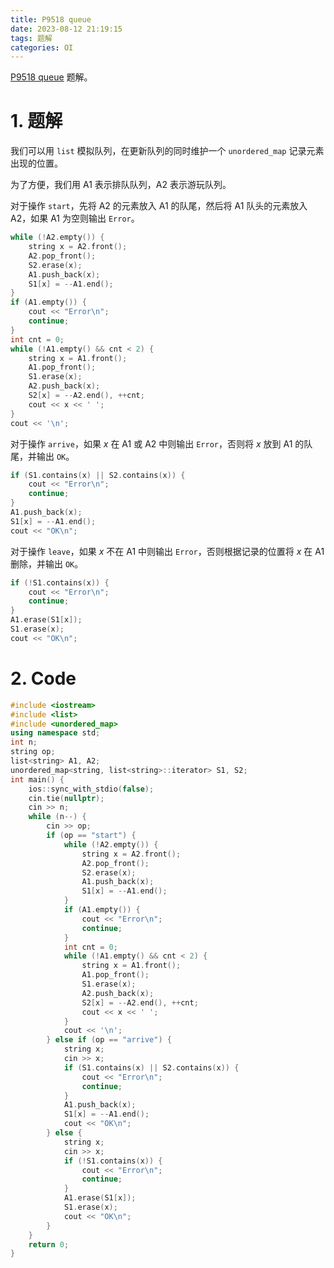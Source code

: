 ```yaml
---
title: P9518 queue
date: 2023-08-12 21:19:15
tags: 题解
categories: OI
---
```


[P9518 queue](https://www.luogu.com.cn/problem/P9518) 题解。

<!-- more -->

# 1. 题解

我们可以用 `list` 模拟队列，在更新队列的同时维护一个 `unordered_map` 记录元素出现的位置。

为了方便，我们用 $\mathrm{A1}$ 表示排队队列，$\mathrm{A2}$ 表示游玩队列。

对于操作 `start`，先将 $\mathrm{A2}$ 的元素放入 $\mathrm{A1}$ 的队尾，然后将 $\mathrm{A1}$ 队头的元素放入 $\mathrm{A2}$，如果 $\mathrm{A1}$ 为空则输出 `Error`。

```cpp
while (!A2.empty()) {
    string x = A2.front();
    A2.pop_front();
    S2.erase(x);
    A1.push_back(x);
    S1[x] = --A1.end();
}
if (A1.empty()) {
    cout << "Error\n";
    continue;
}
int cnt = 0;
while (!A1.empty() && cnt < 2) {
    string x = A1.front();
    A1.pop_front();
    S1.erase(x);
    A2.push_back(x);
    S2[x] = --A2.end(), ++cnt;
    cout << x << ' ';
}
cout << '\n';
```

对于操作 `arrive`，如果 $x$ 在 $\mathrm{A1}$ 或 $\mathrm{A2}$ 中则输出 `Error`，否则将 $x$ 放到 $\mathrm{A1}$ 的队尾，并输出 `OK`。

```cpp
if (S1.contains(x) || S2.contains(x)) {
    cout << "Error\n";
    continue;
}
A1.push_back(x);
S1[x] = --A1.end();
cout << "OK\n";
```

对于操作 `leave`，如果 $x$ 不在 $\mathrm{A1}$ 中则输出 `Error`，否则根据记录的位置将 $x$ 在 $\mathrm{A1}$ 删除，并输出 `OK`。

```cpp
if (!S1.contains(x)) {
    cout << "Error\n";
    continue;
}
A1.erase(S1[x]);
S1.erase(x);
cout << "OK\n";
```

# 2. Code

```cpp
#include <iostream>
#include <list>
#include <unordered_map>
using namespace std;
int n;
string op;
list<string> A1, A2;
unordered_map<string, list<string>::iterator> S1, S2;
int main() {
    ios::sync_with_stdio(false);
    cin.tie(nullptr);
    cin >> n;
    while (n--) {
        cin >> op;
        if (op == "start") {
            while (!A2.empty()) {
                string x = A2.front();
                A2.pop_front();
                S2.erase(x);
                A1.push_back(x);
                S1[x] = --A1.end();
            }
            if (A1.empty()) {
                cout << "Error\n";
                continue;
            }
            int cnt = 0;
            while (!A1.empty() && cnt < 2) {
                string x = A1.front();
                A1.pop_front();
                S1.erase(x);
                A2.push_back(x);
                S2[x] = --A2.end(), ++cnt;
                cout << x << ' ';
            }
            cout << '\n';
        } else if (op == "arrive") {
            string x;
            cin >> x;
            if (S1.contains(x) || S2.contains(x)) {
                cout << "Error\n";
                continue;
            }
            A1.push_back(x);
            S1[x] = --A1.end();
            cout << "OK\n";
        } else {
            string x;
            cin >> x;
            if (!S1.contains(x)) {
                cout << "Error\n";
                continue;
            }
            A1.erase(S1[x]);
            S1.erase(x);
            cout << "OK\n";
        }
    }
    return 0;
}
```
